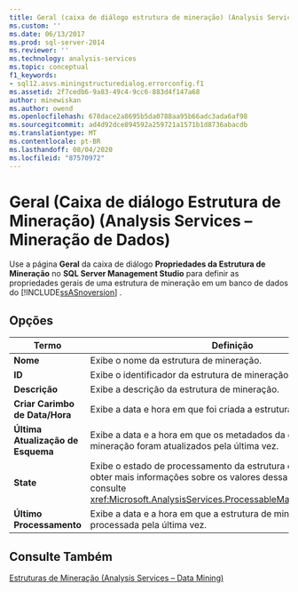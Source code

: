 ```yaml
---
title: Geral (caixa de diálogo estrutura de mineração) (Analysis Services-Mineração de dados) | Microsoft Docs
ms.custom: ''
ms.date: 06/13/2017
ms.prod: sql-server-2014
ms.reviewer: ''
ms.technology: analysis-services
ms.topic: conceptual
f1_keywords:
- sql12.asvs.miningstructuredialog.errorconfig.f1
ms.assetid: 2f7cedb6-9a83-49c4-9cc6-883d4f147a68
author: minewiskan
ms.author: owend
ms.openlocfilehash: 678dace2a8695b5da0788aa95b66adc3ada6af98
ms.sourcegitcommit: ad4d92dce894592a259721a1571b1d8736abacdb
ms.translationtype: MT
ms.contentlocale: pt-BR
ms.lasthandoff: 08/04/2020
ms.locfileid: "87570972"
---
```

# <a name="general-mining-structure-dialog-box-analysis-services---data-mining"></a>Geral (Caixa de diálogo Estrutura de Mineração) (Analysis Services – Mineração de Dados)
  Use a página **Geral** da caixa de diálogo **Propriedades da Estrutura de Mineração** no **SQL Server Management Studio** para definir as propriedades gerais de uma estrutura de mineração em um banco de dados do [!INCLUDE[ssASnoversion](../includes/ssasnoversion-md.md)] .  
  
## <a name="options"></a>Opções  
  
|Termo|Definição|  
|----------|----------------|  
|**Nome**|Exibe o nome da estrutura de mineração.|  
|**ID**|Exibe o identificador da estrutura de mineração.|  
|**Descrição**|Exibe a descrição da estrutura de mineração.|  
|**Criar Carimbo de Data/Hora**|Exibe a data e hora em que foi criada a estrutura de mineração.|  
|**Última Atualização de Esquema**|Exibe a data e a hora em que os metadados da estrutura de mineração foram atualizados pela última vez.|  
|**State**|Exibe o estado de processamento da estrutura de mineração. Para obter mais informações sobre os valores dessa propriedade, consulte <xref:Microsoft.AnalysisServices.ProcessableMajorObject.State%2A>.|  
|**Último Processamento**|Exibe a data e a hora em que a estrutura de mineração foi processada pela última vez.|  
  
## <a name="see-also"></a>Consulte Também  
 [Estruturas de Mineração &#40;Analysis Services – Data Mining&#41;](data-mining/mining-structures-analysis-services-data-mining.md)  
  
  
